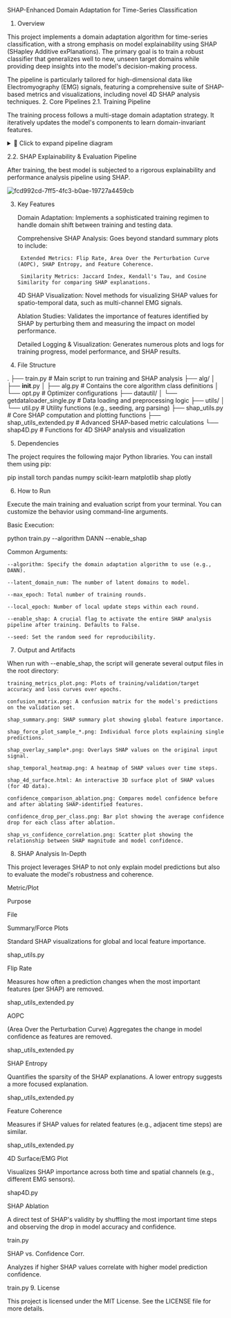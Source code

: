 SHAP-Enhanced Domain Adaptation for Time-Series Classification
1. Overview

This project implements a domain adaptation algorithm for time-series classification, with a strong emphasis on model explainability using SHAP (SHapley Additive exPlanations). The primary goal is to train a robust classifier that generalizes well to new, unseen target domains while providing deep insights into the model's decision-making process.

The pipeline is particularly tailored for high-dimensional data like Electromyography (EMG) signals, featuring a comprehensive suite of SHAP-based metrics and visualizations, including novel 4D SHAP analysis techniques.
2. Core Pipelines
2.1. Training Pipeline

The training process follows a multi-stage domain adaptation strategy. It iteratively updates the model's components to learn domain-invariant features.
<details> <summary>📘 Click to expand pipeline diagram</summary>
+--------------------------+
|      Input Data          |
| (Train, Valid, Target)   |
+--------------------------+
             |
             v
+--------------------------+
|  Initialize Algorithm    |
|   (e.g., DANN, CDAN)     |
+--------------------------+

        //=============================\\
       ||        Training Loop         ||
        \\=============================//
                     |
                     v
    +--------------------------------+        +--------------------------------+
    | 1. Feature Updater (A)         | -----> | 2. Latent Domain Characterizer |
    | (Update All model params)      |        |     (Adversarial training)     |
    +--------------------------------+        +--------------------------------+
                     |                                  |
                     v                                  |
    +--------------------------------+                  |
    | 3. Set Domain Labels           | <-----------------+
    | (Assign pseudo-labels)         |
    +--------------------------------+
                     |
                     v
    +--------------------------------+
    | 4. Domain-Invariant Feature    |
    |    Learner (C)                 |
    | (Classifier update)           |
    +--------------------------------+

        //===============================\\
       ||  Validation & Model Selection  ||
        \\===============================//
                     |
                     v
    +----------------------------+
    |      Best Model Saved      |
    |  (Based on Valid Accuracy) |
    +----------------------------+
</details>

2.2. SHAP Explainability & Evaluation Pipeline

After training, the best model is subjected to a rigorous explainability and performance analysis pipeline using SHAP.

![fcd992cd-7ff5-4fc3-b0ae-19727a4459cb](https://github.com/user-attachments/assets/f1e3f214-d836-4d32-a27e-a90aeb96ab41)



3. Key Features

    Domain Adaptation: Implements a sophisticated training regimen to handle domain shift between training and testing data.

    Comprehensive SHAP Analysis: Goes beyond standard summary plots to include:

        Extended Metrics: Flip Rate, Area Over the Perturbation Curve (AOPC), SHAP Entropy, and Feature Coherence.

        Similarity Metrics: Jaccard Index, Kendall's Tau, and Cosine Similarity for comparing SHAP explanations.

    4D SHAP Visualization: Novel methods for visualizing SHAP values for spatio-temporal data, such as multi-channel EMG signals.

    Ablation Studies: Validates the importance of features identified by SHAP by perturbing them and measuring the impact on model performance.

    Detailed Logging & Visualization: Generates numerous plots and logs for training progress, model performance, and SHAP results.

4. File Structure

.
├── train.py                 # Main script to run training and SHAP analysis
├── alg/
│   ├── __init__.py
│   ├── alg.py               # Contains the core algorithm class definitions
│   └── opt.py               # Optimizer configurations
├── datautil/
│   └── getdataloader_single.py # Data loading and preprocessing logic
├── utils/
│   └── util.py              # Utility functions (e.g., seeding, arg parsing)
├── shap_utils.py            # Core SHAP computation and plotting functions
├── shap_utils_extended.py   # Advanced SHAP-based metric calculations
└── shap4D.py                # Functions for 4D SHAP analysis and visualization

5. Dependencies

The project requires the following major Python libraries. You can install them using pip:

pip install torch pandas numpy scikit-learn matplotlib shap plotly

6. How to Run

Execute the main training and evaluation script from your terminal. You can customize the behavior using command-line arguments.

Basic Execution:

python train.py --algorithm DANN --enable_shap

Common Arguments:

    --algorithm: Specify the domain adaptation algorithm to use (e.g., DANN).

    --latent_domain_num: The number of latent domains to model.

    --max_epoch: Total number of training rounds.

    --local_epoch: Number of local update steps within each round.

    --enable_shap: A crucial flag to activate the entire SHAP analysis pipeline after training. Defaults to False.

    --seed: Set the random seed for reproducibility.

7. Output and Artifacts

When run with --enable_shap, the script will generate several output files in the root directory:

    training_metrics_plot.png: Plots of training/validation/target accuracy and loss curves over epochs.

    confusion_matrix.png: A confusion matrix for the model's predictions on the validation set.

    shap_summary.png: SHAP summary plot showing global feature importance.

    shap_force_plot_sample_*.png: Individual force plots explaining single predictions.

    shap_overlay_sample*.png: Overlays SHAP values on the original input signal.

    shap_temporal_heatmap.png: A heatmap of SHAP values over time steps.

    shap_4d_surface.html: An interactive 3D surface plot of SHAP values (for 4D data).

    confidence_comparison_ablation.png: Compares model confidence before and after ablating SHAP-identified features.

    confidence_drop_per_class.png: Bar plot showing the average confidence drop for each class after ablation.

    shap_vs_confidence_correlation.png: Scatter plot showing the relationship between SHAP magnitude and model confidence.

8. SHAP Analysis In-Depth

This project leverages SHAP to not only explain model predictions but also to evaluate the model's robustness and coherence.

Metric/Plot
	

Purpose
	

File

Summary/Force Plots
	

Standard SHAP visualizations for global and local feature importance.
	

shap_utils.py

Flip Rate
	

Measures how often a prediction changes when the most important features (per SHAP) are removed.
	

shap_utils_extended.py

AOPC
	

(Area Over the Perturbation Curve) Aggregates the change in model confidence as features are removed.
	

shap_utils_extended.py

SHAP Entropy
	

Quantifies the sparsity of the SHAP explanations. A lower entropy suggests a more focused explanation.
	

shap_utils_extended.py

Feature Coherence
	

Measures if SHAP values for related features (e.g., adjacent time steps) are similar.
	

shap_utils_extended.py

4D Surface/EMG Plot
	

Visualizes SHAP importance across both time and spatial channels (e.g., different EMG sensors).
	

shap4D.py

SHAP Ablation
	

A direct test of SHAP's validity by shuffling the most important time steps and observing the drop in model accuracy and confidence.
	

train.py

SHAP vs. Confidence Corr.
	

Analyzes if higher SHAP values correlate with higher model prediction confidence.
	

train.py
9. License

This project is licensed under the MIT License. See the LICENSE file for more details.
